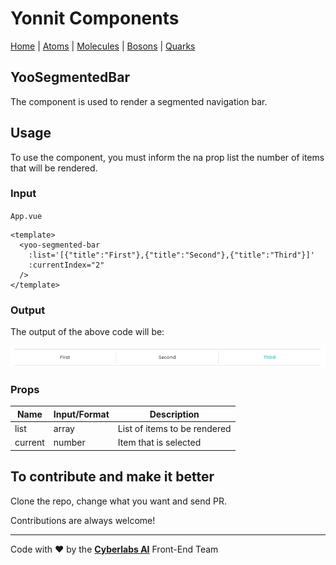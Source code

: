 # Yonnit Components

[Home](https://cyberlabs.ai/) | [Atoms](https://cyberlabs.ai/) | [Molecules](https://cyberlabs.ai/) | [Bosons](https://cyberlabs.ai/) | [Quarks](https://cyberlabs.ai/)

## YooSegmentedBar

The component is used to render a segmented navigation bar.

## Usage

To use the component, you must inform the na prop list the number of items that will be rendered.

### Input
`App.vue`
```vue
<template>
  <yoo-segmented-bar
    :list='[{"title":"First"},{"title":"Second"},{"title":"Third"}]'
    :currentIndex="2"
  />
</template>
```

### Output

The output of the above code will be:

<img src="../../../../public/readme-img/segmented-bar.png" alt="YooSegmentedBar" width="900">

### Props

| Name               | Input/Format                                  | Description                                                                 |
| -                  | -                                             | -                                                                           |
| list               | array                                         | List of items to be rendered                                                                         |
| current            | number                                        | Item that is selected                                                       |

## To contribute and make it better

Clone the repo, change what you want and send PR.

Contributions are always welcome!

---

Code with ❤ by the [**Cyberlabs AI**](https://cyberlabs.ai/) Front-End Team